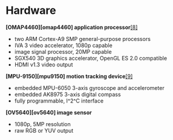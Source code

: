 # Hardware

**[OMAP4460][omap4460] application processor**[[8]](#references)

 - two ARM Cortex-A9 SMP general-purpose processors
 - IVA 3 video accelerator, 1080p capable
 - image signal processor, 20MP capable
 - SGX540 3D graphics accelerator, OpenGL ES 2.0 compatible
 - HDMI v1.3 video output


**[MPU-9150][mpu9150] motion tracking device**[[9]](#references)

 - embedded MPU-6050 3-axis gyroscope and accelerometer
 - embedded AK8975 3-axis digital compass
 - fully programmable, I^2^C interface


**[OV5640][ov5640] image sensor**

 - 1080p, 5MP resolution
 - raw RGB or YUV output

